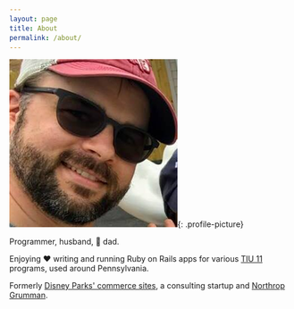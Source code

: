 ```yaml
---
layout: page
title: About
permalink: /about/
---
```


![Profile Picture](/assets/images/profile.jpg){: .profile-picture}

Programmer, husband, 👧 dad.

Enjoying ❤️ writing and running Ruby on Rails apps for various [TIU 11](https://www.tiu11.org) programs, used around Pennsylvania.

Formerly [Disney Parks' commerce sites](https://disneyparks.disney.go.com/), a consulting startup and [Northrop Grumman](https://www.northropgrumman.com/).
